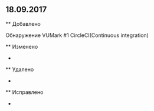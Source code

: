 ## 18.09.2017

** Добавлено

Обнаружение VUMark #1
CircleCI(Continuous integration)

** Изменено

-
** Удалено

-
** Исправлено

-
